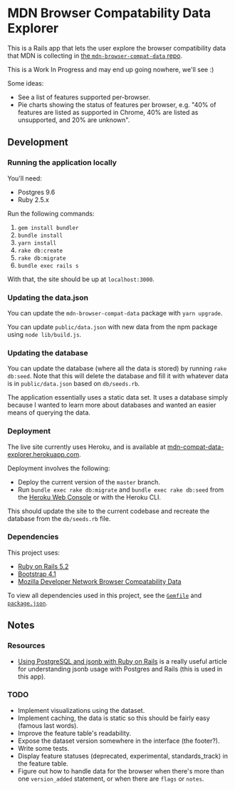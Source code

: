 # MDN Browser Compatability Data Explorer

This is a Rails app that lets the user explore the browser compatibility data that MDN is collecting in [the `mdn-browser-compat-data` repo](https://github.com/mdn/browser-compat-data).

This is a Work In Progress and may end up going nowhere, we'll see :)

Some ideas:

- See a list of features supported per-browser.
- Pie charts showing the status of features per browser, e.g. "40% of features are listed as supported in Chrome, 40% are listed as unsupported, and 20% are unknown".

## Development
### Running the application locally

You'll need:

- Postgres 9.6
- Ruby 2.5.x

Run the following commands:

1. `gem install bundler`
1. `bundle install`
1. `yarn install`
1. `rake db:create`
1. `rake db:migrate`
1. `bundle exec rails s`

With that, the site should be up at `localhost:3000`.

### Updating the data.json

You can update the `mdn-browser-compat-data` package with `yarn upgrade`.

You can update `public/data.json` with new data from the npm package using
`node lib/build.js`.

### Updating the database

You can update the database (where all the data is stored) by running
`rake db:seed`. Note that this will delete the database and fill it with
whatever data is in `public/data.json` based on `db/seeds.rb`.

The application essentially uses a static data set. It uses a database
simply because I wanted to learn more about databases and wanted an easier
means of querying the data.

### Deployment

The live site currently uses Heroku, and is available at [mdn-compat-data-explorer.herokuapp.com](https://mdn-compat-data-explorer.herokuapp.com/).

Deployment involves the following:

- Deploy the current version of the `master` branch.
- Run `bundle exec rake db:migrate` and `bundle exec rake db:seed` from the [Heroku Web Console](https://devcenter.heroku.com/articles/heroku-dashboard#web-console) or with the Heroku CLI.

This should update the site to the current codebase and recreate the database from the `db/seeds.rb` file.

### Dependencies

This project uses:

- [Ruby on Rails 5.2](http://rubyonrails.org/)
- [Bootstrap 4.1](http://getbootstrap.com/)
- [Mozilla Developer Network Browser Compatability Data](https://github.com/mdn/browser-compat-data)

To view all dependencies used in this project, see the [`Gemfile`](/Gemfile) and [`package.json`](package.json).

## Notes

### Resources

- [Using PostgreSQL and jsonb with Ruby on Rails](https://nandovieira.com/using-postgresql-and-jsonb-with-ruby-on-rails) is a really useful article for understanding jsonb usage with Postgres and Rails (this is used in this app). 

### TODO

- Implement visualizations using the dataset.
- Implement caching, the data is static so this should be fairly easy (famous last words).
- Improve the feature table's readability.
- Expose the dataset version somewhere in the interface (the footer?).
- Write some tests.
- Display feature statuses (deprecated, experimental, standards_track) in the feature table.
- Figure out how to handle data for the browser when there's more than one `version_added` statement, or when there are `flags` or `notes`.
